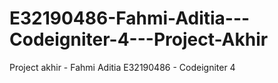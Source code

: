 # E32190486-Fahmi-Aditia---Codeigniter-4---Project-Akhir
Project akhir - Fahmi Aditia E32190486 - Codeigniter 4
